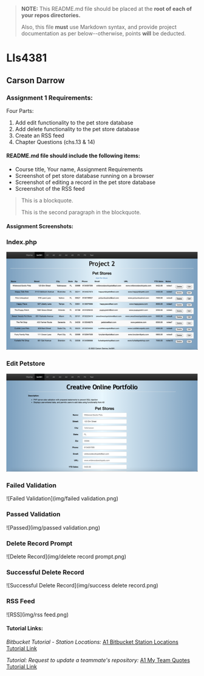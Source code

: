 > **NOTE:** This README.md file should be placed at the **root of each of your repos directories.**
>
>Also, this file **must** use Markdown syntax, and provide project documentation as per below--otherwise, points **will** be deducted.
>

# LIs4381

## Carson Darrow

### Assignment 1 Requirements:

Four Parts:

1. Add edit functionality to the pet store database
2. Add delete functionality to the pet store database
3. Create an RSS feed
4. Chapter Questions (chs.13 & 14)

#### README.md file should include the following items:

* Course title, Your name, Assignment Requirements
* Screenshot of pet store database running on a browser
* Screenshot of editing a record in the pet store database
* Screenshot of the RSS feed

> This is a blockquote.
> 
> This is the second paragraph in the blockquote.


#### Assignment Screenshots:

### Index.php
![Index](img/index.png)

### Edit Petstore 
![Edit Petstore](img/EditPetstore.png)

### Failed Validation
![Failed Validation](img/failed validation.png)

### Passed Validation 
![Passed](img/passed validation.png)

### Delete Record Prompt 
![Delete Record](img/delete record prompt.png)

### Successful Delete Record 
![Successful Delete Record](img/success delete record.png)

### RSS Feed
![RSS](img/rss feed.png)




#### Tutorial Links:

*Bitbucket Tutorial - Station Locations:*
[A1 Bitbucket Station Locations Tutorial Link](https://bitbucket.org/cbd19a/bitbucketstationlocations/ "Bitbucket Station Locations")

*Tutorial: Request to update a teammate's repository:*
[A1 My Team Quotes Tutorial Link](https://bitbucket.org/username/myteamquotes/ "My Team Quotes Tutorial")

